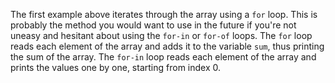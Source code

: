 The first example above iterates through the array using a `for` loop. This is probably the method you would want to use in the future if you're not uneasy and hesitant about using the `for-in` or `for-of` loops. The `for` loop reads each element of the array and adds it to the variable `sum`, thus printing the sum of the array. The `for-in` loop reads each element of the array and prints the values one by one, starting from index 0.